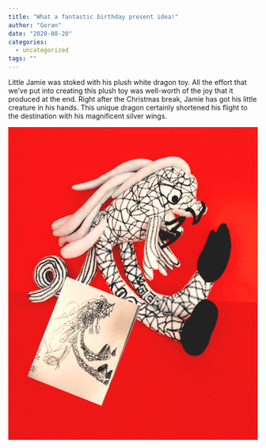 ```yaml
---
title: "What a fantastic birthday present idea!"
author: "Goran"
date: "2020-08-20"
categories:
  - uncategorized
tags: ""
---
```


Little Jamie was stoked with his plush white dragon toy. All the effort that we’ve put into creating this plush toy was well-worth of the joy that it produced at the end. Right after the Christmas break, Jamie has got his little creature in his hands. This unique dragon certainly shortened his flight to the destination with his magnificent silver wings.

![Jamie's Dragon Stuffed Animal](./jamie-stuffed-animal.png)
